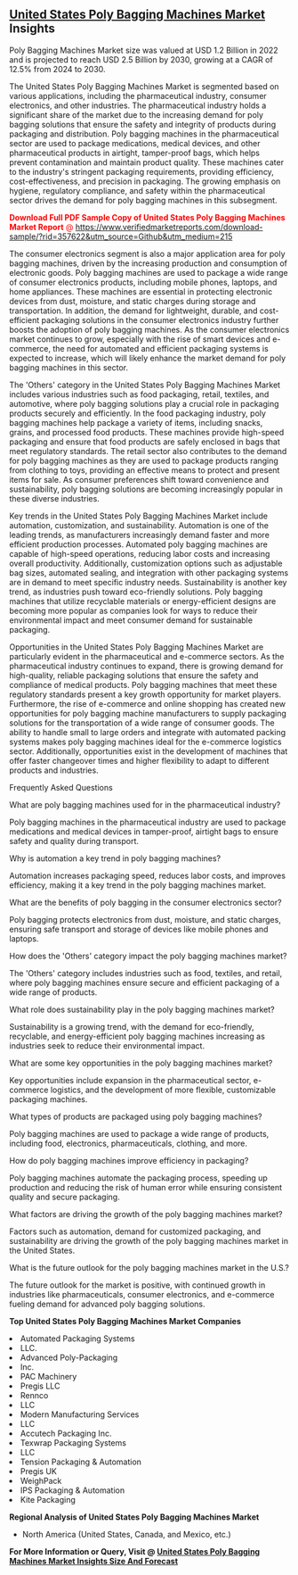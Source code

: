 <h2><a href="https://www.verifiedmarketreports.com/download-sample/?rid=357622&amp;utm_source=Github&amp;utm_medium=215" target="_blank">United States Poly Bagging Machines Market</a> Insights</h2><p>Poly Bagging Machines Market size was valued at USD 1.2 Billion in 2022 and is projected to reach USD 2.5 Billion by 2030, growing at a CAGR of 12.5% from 2024 to 2030.</p><p><p>The United States Poly Bagging Machines Market is segmented based on various applications, including the pharmaceutical industry, consumer electronics, and other industries. The pharmaceutical industry holds a significant share of the market due to the increasing demand for poly bagging solutions that ensure the safety and integrity of products during packaging and distribution. Poly bagging machines in the pharmaceutical sector are used to package medications, medical devices, and other pharmaceutical products in airtight, tamper-proof bags, which helps prevent contamination and maintain product quality. These machines cater to the industry's stringent packaging requirements, providing efficiency, cost-effectiveness, and precision in packaging. The growing emphasis on hygiene, regulatory compliance, and safety within the pharmaceutical sector drives the demand for poly bagging machines in this subsegment.<p><span class=""><span style="color: #ff0000;"><strong>Download Full PDF Sample Copy of United States Poly Bagging Machines Market Report</strong> @ </span><a href="https://www.verifiedmarketreports.com/download-sample/?rid=357622&amp;utm_source=Github&amp;utm_medium=215" target="_blank">https://www.verifiedmarketreports.com/download-sample/?rid=357622&amp;utm_source=Github&amp;utm_medium=215</a></span></p></p><p>The consumer electronics segment is also a major application area for poly bagging machines, driven by the increasing production and consumption of electronic goods. Poly bagging machines are used to package a wide range of consumer electronics products, including mobile phones, laptops, and home appliances. These machines are essential in protecting electronic devices from dust, moisture, and static charges during storage and transportation. In addition, the demand for lightweight, durable, and cost-efficient packaging solutions in the consumer electronics industry further boosts the adoption of poly bagging machines. As the consumer electronics market continues to grow, especially with the rise of smart devices and e-commerce, the need for automated and efficient packaging systems is expected to increase, which will likely enhance the market demand for poly bagging machines in this sector.<p>The 'Others' category in the United States Poly Bagging Machines Market includes various industries such as food packaging, retail, textiles, and automotive, where poly bagging solutions play a crucial role in packaging products securely and efficiently. In the food packaging industry, poly bagging machines help package a variety of items, including snacks, grains, and processed food products. These machines provide high-speed packaging and ensure that food products are safely enclosed in bags that meet regulatory standards. The retail sector also contributes to the demand for poly bagging machines as they are used to package products ranging from clothing to toys, providing an effective means to protect and present items for sale. As consumer preferences shift toward convenience and sustainability, poly bagging solutions are becoming increasingly popular in these diverse industries.<p>Key trends in the United States Poly Bagging Machines Market include automation, customization, and sustainability. Automation is one of the leading trends, as manufacturers increasingly demand faster and more efficient production processes. Automated poly bagging machines are capable of high-speed operations, reducing labor costs and increasing overall productivity. Additionally, customization options such as adjustable bag sizes, automated sealing, and integration with other packaging systems are in demand to meet specific industry needs. Sustainability is another key trend, as industries push toward eco-friendly solutions. Poly bagging machines that utilize recyclable materials or energy-efficient designs are becoming more popular as companies look for ways to reduce their environmental impact and meet consumer demand for sustainable packaging.<p>Opportunities in the United States Poly Bagging Machines Market are particularly evident in the pharmaceutical and e-commerce sectors. As the pharmaceutical industry continues to expand, there is growing demand for high-quality, reliable packaging solutions that ensure the safety and compliance of medical products. Poly bagging machines that meet these regulatory standards present a key growth opportunity for market players. Furthermore, the rise of e-commerce and online shopping has created new opportunities for poly bagging machine manufacturers to supply packaging solutions for the transportation of a wide range of consumer goods. The ability to handle small to large orders and integrate with automated packing systems makes poly bagging machines ideal for the e-commerce logistics sector. Additionally, opportunities exist in the development of machines that offer faster changeover times and higher flexibility to adapt to different products and industries.<p>Frequently Asked Questions</p><p>What are poly bagging machines used for in the pharmaceutical industry?</p><p>Poly bagging machines in the pharmaceutical industry are used to package medications and medical devices in tamper-proof, airtight bags to ensure safety and quality during transport.</p><p>Why is automation a key trend in poly bagging machines?</p><p>Automation increases packaging speed, reduces labor costs, and improves efficiency, making it a key trend in the poly bagging machines market.</p><p>What are the benefits of poly bagging in the consumer electronics sector?</p><p>Poly bagging protects electronics from dust, moisture, and static charges, ensuring safe transport and storage of devices like mobile phones and laptops.</p><p>How does the 'Others' category impact the poly bagging machines market?</p><p>The 'Others' category includes industries such as food, textiles, and retail, where poly bagging machines ensure secure and efficient packaging of a wide range of products.</p><p>What role does sustainability play in the poly bagging machines market?</p><p>Sustainability is a growing trend, with the demand for eco-friendly, recyclable, and energy-efficient poly bagging machines increasing as industries seek to reduce their environmental impact.</p><p>What are some key opportunities in the poly bagging machines market?</p><p>Key opportunities include expansion in the pharmaceutical sector, e-commerce logistics, and the development of more flexible, customizable packaging machines.</p><p>What types of products are packaged using poly bagging machines?</p><p>Poly bagging machines are used to package a wide range of products, including food, electronics, pharmaceuticals, clothing, and more.</p><p>How do poly bagging machines improve efficiency in packaging?</p><p>Poly bagging machines automate the packaging process, speeding up production and reducing the risk of human error while ensuring consistent quality and secure packaging.</p><p>What factors are driving the growth of the poly bagging machines market?</p><p>Factors such as automation, demand for customized packaging, and sustainability are driving the growth of the poly bagging machines market in the United States.</p><p>What is the future outlook for the poly bagging machines market in the U.S.?</p><p>The future outlook for the market is positive, with continued growth in industries like pharmaceuticals, consumer electronics, and e-commerce fueling demand for advanced poly bagging solutions.</p></p><p><strong>Top United States Poly Bagging Machines Market Companies</strong></p><div data-test-id=""><p><li>Automated Packaging Systems</li><li> LLC.</li><li> Advanced Poly-Packaging</li><li> Inc.</li><li> PAC Machinery</li><li> Pregis LLC</li><li> Rennco</li><li> LLC</li><li> Modern Manufacturing Services</li><li> LLC</li><li> Accutech Packaging Inc.</li><li> Texwrap Packaging Systems</li><li> LLC</li><li> Tension Packaging & Automation</li><li> Pregis UK</li><li> WeighPack</li><li> IPS Packaging & Automation</li><li> Kite Packaging</li></p><div><strong>Regional Analysis of&nbsp;United States Poly Bagging Machines Market</strong></div><ul><li dir="ltr"><p dir="ltr">North America&nbsp;(United States, Canada, and Mexico, etc.)</p></li></ul><p><strong>For More Information or Query, Visit @&nbsp;</strong><strong><a href="https://www.verifiedmarketreports.com/product/poly-bagging-machines-market/?utm_source=Github&amp;utm_medium=215" target="_blank">United States Poly Bagging Machines Market Insights Size And Forecast</a></strong></p></div>
